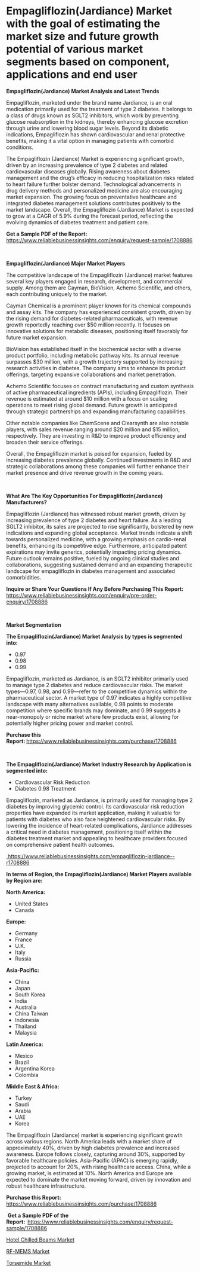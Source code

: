 <p><h1>Empagliflozin(Jardiance) Market with the goal of estimating the market size and future growth potential of various market segments based on component, applications and end user</h1></p><p><strong>Empagliflozin(Jardiance) Market Analysis and Latest Trends</strong></p>
<p><p>Empagliflozin, marketed under the brand name Jardiance, is an oral medication primarily used for the treatment of type 2 diabetes. It belongs to a class of drugs known as SGLT2 inhibitors, which work by preventing glucose reabsorption in the kidneys, thereby enhancing glucose excretion through urine and lowering blood sugar levels. Beyond its diabetic indications, Empagliflozin has shown cardiovascular and renal protective benefits, making it a vital option in managing patients with comorbid conditions.</p><p>The Empagliflozin (Jardiance) Market is experiencing significant growth, driven by an increasing prevalence of type 2 diabetes and related cardiovascular diseases globally. Rising awareness about diabetes management and the drug’s efficacy in reducing hospitalization risks related to heart failure further bolster demand. Technological advancements in drug delivery methods and personalized medicine are also encouraging market expansion. The growing focus on preventative healthcare and integrated diabetes management solutions contributes positively to the market landscape. Overall, the Empagliflozin (Jardiance) Market is expected to grow at a CAGR of 5.9% during the forecast period, reflecting the evolving dynamics of diabetes treatment and patient care.</p></p>
<p><strong>Get a Sample PDF of the Report:&nbsp;</strong> <a href="https://www.reliablebusinessinsights.com/enquiry/request-sample/1708886?utm_campaign=62&utm_medium=2&utm_source=Github&utm_content=ia&utm_term=10012025&utm_id=empagliflozinjardiance">https://www.reliablebusinessinsights.com/enquiry/request-sample/1708886</a></p>
<p>&nbsp;</p>
<p><strong>Empagliflozin(Jardiance) Major Market Players</strong></p>
<p><p>The competitive landscape of the Empagliflozin (Jardiance) market features several key players engaged in research, development, and commercial supply. Among them are Cayman, BioVision, Achemo Scientific, and others, each contributing uniquely to the market.</p><p>Cayman Chemical is a prominent player known for its chemical compounds and assay kits. The company has experienced consistent growth, driven by the rising demand for diabetes-related pharmaceuticals, with revenue growth reportedly reaching over $50 million recently. It focuses on innovative solutions for metabolic diseases, positioning itself favorably for future market expansion.</p><p>BioVision has established itself in the biochemical sector with a diverse product portfolio, including metabolic pathway kits. Its annual revenue surpasses $30 million, with a growth trajectory supported by increasing research activities in diabetes. The company aims to enhance its product offerings, targeting expansive collaborations and market penetration.</p><p>Achemo Scientific focuses on contract manufacturing and custom synthesis of active pharmaceutical ingredients (APIs), including Empagliflozin. Their revenue is estimated at around $10 million with a focus on scaling operations to meet rising global demand. Future growth is anticipated through strategic partnerships and expanding manufacturing capabilities.</p><p>Other notable companies like ChemScene and Clearsynth are also notable players, with sales revenue ranging around $20 million and $15 million, respectively. They are investing in R&D to improve product efficiency and broaden their service offerings.</p><p>Overall, the Empagliflozin market is poised for expansion, fueled by increasing diabetes prevalence globally. Continued investments in R&D and strategic collaborations among these companies will further enhance their market presence and drive revenue growth in the coming years.</p></p>
<p>&nbsp;</p>
<p><strong>What Are The Key Opportunities For Empagliflozin(Jardiance) Manufacturers?</strong></p>
<p><p>Empagliflozin (Jardiance) has witnessed robust market growth, driven by increasing prevalence of type 2 diabetes and heart failure. As a leading SGLT2 inhibitor, its sales are projected to rise significantly, bolstered by new indications and expanding global acceptance. Market trends indicate a shift towards personalized medicine, with a growing emphasis on cardio-renal benefits, enhancing its competitive edge. Furthermore, anticipated patent expirations may invite generics, potentially impacting pricing dynamics. Future outlook remains positive, fueled by ongoing clinical studies and collaborations, suggesting sustained demand and an expanding therapeutic landscape for empagliflozin in diabetes management and associated comorbidities.</p></p>
<p><strong>Inquire or Share Your Questions If Any Before Purchasing This Report:</strong> <a href="https://www.reliablebusinessinsights.com/enquiry/pre-order-enquiry/1708886?utm_campaign=62&utm_medium=2&utm_source=Github&utm_content=ia&utm_term=10012025&utm_id=empagliflozinjardiance">https://www.reliablebusinessinsights.com/enquiry/pre-order-enquiry/1708886</a></p>
<p>&nbsp;</p>
<p><strong>Market Segmentation</strong></p>
<p><strong>The Empagliflozin(Jardiance) Market Analysis by types is segmented into:</strong></p>
<p><ul><li>0.97</li><li>0.98</li><li>0.99</li></ul></p>
<p><p>Empagliflozin, marketed as Jardiance, is an SGLT2 inhibitor primarily used to manage type 2 diabetes and reduce cardiovascular risks. The market types—0.97, 0.98, and 0.99—refer to the competitive dynamics within the pharmaceutical sector. A market type of 0.97 indicates a highly competitive landscape with many alternatives available, 0.98 points to moderate competition where specific brands may dominate, and 0.99 suggests a near-monopoly or niche market where few products exist, allowing for potentially higher pricing power and market control.</p></p>
<p><strong>Purchase this Report:&nbsp;</strong><a href="https://www.reliablebusinessinsights.com/purchase/1708886?utm_campaign=62&utm_medium=2&utm_source=Github&utm_content=ia&utm_term=10012025&utm_id=empagliflozinjardiance">https://www.reliablebusinessinsights.com/purchase/1708886</a></p>
<p>&nbsp;</p>
<p><strong>The Empagliflozin(Jardiance) Market Industry Research by Application is segmented into:</strong></p>
<p><ul><li>Cardiovascular Risk Reduction</li><li>Diabetes 0.98 Treatment</li></ul></p>
<p><p>Empagliflozin, marketed as Jardiance, is primarily used for managing type 2 diabetes by improving glycemic control. Its cardiovascular risk reduction properties have expanded its market application, making it valuable for patients with diabetes who also face heightened cardiovascular risks. By lowering the incidence of heart-related complications, Jardiance addresses a critical need in diabetes management, positioning itself within the diabetes treatment market and appealing to healthcare providers focused on comprehensive patient health outcomes.</p></p>
<p><a href="https://www.reliablebusinessinsights.com/empagliflozin-jardiance--r1708886?utm_campaign=62&utm_medium=2&utm_source=Github&utm_content=ia&utm_term=10012025&utm_id=empagliflozinjardiance">&nbsp;https://www.reliablebusinessinsights.com/empagliflozin-jardiance--r1708886</a></p>
<p><strong>In terms of Region, the Empagliflozin(Jardiance) Market Players available by Region are:</strong></p>
<p>
    <p> <strong> North America: </strong>
        <ul>
            <li>United States</li>
            <li>Canada</li>
        </ul>
        </p> 
    <p> <strong> Europe: </strong>
        <ul>
            <li>Germany</li>
            <li>France</li>
            <li>U.K.</li>
            <li>Italy</li>
            <li>Russia</li>
        </ul>
        </p> 
    <p> <strong> Asia-Pacific: </strong>
        <ul>
            <li>China</li>
            <li>Japan</li>
            <li>South Korea</li>
            <li>India</li>
            <li>Australia</li>
            <li>China Taiwan</li>
            <li>Indonesia</li>
            <li>Thailand</li>
            <li>Malaysia</li>
        </ul>
        </p> 
    <p> <strong> Latin America: </strong>
        <ul>
            <li>Mexico</li>
            <li>Brazil</li>
            <li>Argentina Korea</li>
            <li>Colombia</li>
        </ul>
        </p> 
    <p> <strong> Middle East & Africa: </strong>
        <ul>
            <li>Turkey</li>
            <li>Saudi</li>
            <li>Arabia</li>
            <li>UAE</li>
            <li>Korea</li>
        </ul>
    </p>
    </p>
<p><p>The Empagliflozin (Jardiance) market is experiencing significant growth across various regions. North America leads with a market share of approximately 40%, driven by high diabetes prevalence and increased awareness. Europe follows closely, capturing around 30%, supported by favorable healthcare policies. Asia-Pacific (APAC) is emerging rapidly, projected to account for 20%, with rising healthcare access. China, while a growing market, is estimated at 10%. North America and Europe are expected to dominate the market moving forward, driven by innovation and robust healthcare infrastructure.</p></p>
<p><strong>Purchase this Report: </strong><a href="https://www.reliablebusinessinsights.com/purchase/1708886?utm_campaign=62&utm_medium=2&utm_source=Github&utm_content=ia&utm_term=10012025&utm_id=empagliflozinjardiance">https://www.reliablebusinessinsights.com/purchase/1708886</a></p>
<p>&nbsp;<strong>Get a Sample PDF of the Report:&nbsp;&nbsp;</strong><a href="https://www.reliablebusinessinsights.com/enquiry/request-sample/1708886?utm_campaign=62&utm_medium=2&utm_source=Github&utm_content=ia&utm_term=10012025&utm_id=empagliflozinjardiance">https://www.reliablebusinessinsights.com/enquiry/request-sample/1708886</a></p>
<p><strong></strong></p>
<p><p><a href="https://github.com/jamastodola515/Market-Research-Report-List-1/blob/main/hotel-chilled-beams-market.md?utm_campaign=62&utm_medium=2&utm_source=Github&utm_content=ia&utm_term=10012025&utm_id=empagliflozinjardiance">Hotel Chilled Beams Market</a></p><p><a href="https://github.com/danikabiele541/Market-Research-Report-List-1/blob/main/rf-mems-market.md?utm_campaign=62&utm_medium=2&utm_source=Github&utm_content=ia&utm_term=10012025&utm_id=empagliflozinjardiance">RF-MEMS Market</a></p><p><a href="https://github.com/organophelia8282/Market-Research-Report-List-1/blob/main/torsemide-market.md?utm_campaign=62&utm_medium=2&utm_source=Github&utm_content=ia&utm_term=10012025&utm_id=empagliflozinjardiance">Torsemide Market</a></p></p>